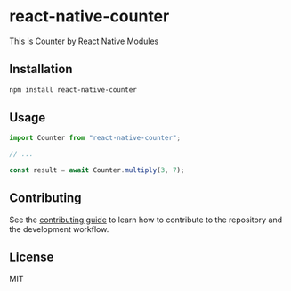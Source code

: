 # react-native-counter

This is Counter by  React Native Modules

## Installation

```sh
npm install react-native-counter
```

## Usage

```js
import Counter from "react-native-counter";

// ...

const result = await Counter.multiply(3, 7);
```

## Contributing

See the [contributing guide](CONTRIBUTING.md) to learn how to contribute to the repository and the development workflow.

## License

MIT
